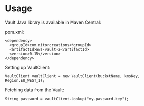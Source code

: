 # Usage

Vault Java library is available in Maven Central:

pom.xml:
```
<dependency>
  <groupId>com.nitorcreations</groupId>
  <artifactId>aws-vault-2</artifactId>
  <version>0.15</version>
</dependency>
```

Setting up VaultClient:
```
VaultClient vaultClient = new VaultClient(bucketName, kmsKey, Region.EU_WEST_1);
```

Fetching data from the Vault:
```
String password = vaultClient.lookup("my-password-key");
```
